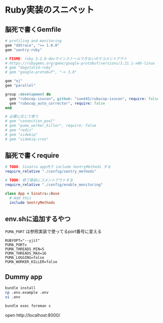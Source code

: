 # Ruby実装のスニペット
## 脳死で書くGemfile
```ruby
# profiling and monitoring
gem "ddtrace", ">= 1.0.0"
gem "sentry-ruby"

# FIXME: ruby 3.2.0-devでインストールできないのでコメントアウト
# https://rubygems.org/gems/google-protobuf/versions/3.21.1-x86-linux
# gem "dogstatsd-ruby"
# gem "google-protobuf", "~> 3.0"

gem "oj"
gem "parallel"

group :development do
  gem "rubocop-isucon", github: "sue445/rubocop-isucon", require: false
  gem "rubocop_auto_corrector", require: false
end

# 必要に応じて使う
# gem "connection_pool"
# gem "puma_worker_killer", require: false
# gem "redis"
# gem "sidekiq"
# gem "sidekiq-cron"
```

## 脳死で書くrequire
```ruby
# TODO: Sinatra app内で include SentryMethods する
require_relative "./config/sentry_methods"

# TODO: 終了直前にコメントアウトする
require_relative "./config/enable_monitoring"

class App < Sinatra::Base
  # Add this
  include SentryMethods
```

## env.shに追加するやつ
`PUMA_PORT` は参照実装で使ってるport番号に変える

```
RUBYOPT="--yjit"
PUMA_PORT=
PUMA_THREADS_MIN=5
PUMA_THREADS_MAX=16
PUMA_LOGGING=false
PUMA_WORKER_KILLER=false
```

## Dummy app
```bash
bundle install
cp .env.example .env
vi .env

bundle exec foreman s
```

open http://localhost:8000/
